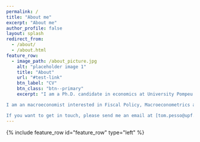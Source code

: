 ```yaml
---
permalink: /
title: "About me"
excerpt: "About me"
author_profile: false
layout: splash
redirect_from: 
  - /about/
  - /about.html
feature_row:
  - image_path: /about_picture.jpg
    alt: "placeholder image 1"
    title: "About"
    url: "#test-link"
    btn_label: "CV"
    btn_class: "btn--primary"
    excerpt: "I am a Ph.D. candidate in economics at University Pompeu Fabra in Barcelona, Spain. <br/> <br/>

I am an macroeconomist interested in Fiscal Policy, Macroeconometrics and more generally Macroeconomic Policy Evaluation. <br/> <br/>

If you want to get in touch, please send me an email at [tom.pesso@upf.edu](mailto:tom.pesso@upf.edu)."
---
```

<!-- <img title="a title" alt="Alt text" src="/images/jacket_no_smile_35-45.jpg"> -->
{% include feature_row id="feature_row" type="left" %}
<!-- ![image-left](/images/jacket_no_smile_changed3.jpg){: .align-left} 

# &emsp; About
<br/> <br/>
&emsp; I am a Ph.D. candidate in economics at University Pompeu Fabra in Barcelona, Spain. <br/> 

&emsp; I am an macroeconomist interested in Fiscal Policy, Macroeconometrics and more generally Macroeconomic Policy Evaluation. <br/> 

&emsp; If you want to get in touch, please send me an email at [tom.pesso@upf.edu](mailto:tom.pesso@upf.edu).

&emsp; [CV](#link){: .btn .btn--primary} -->
